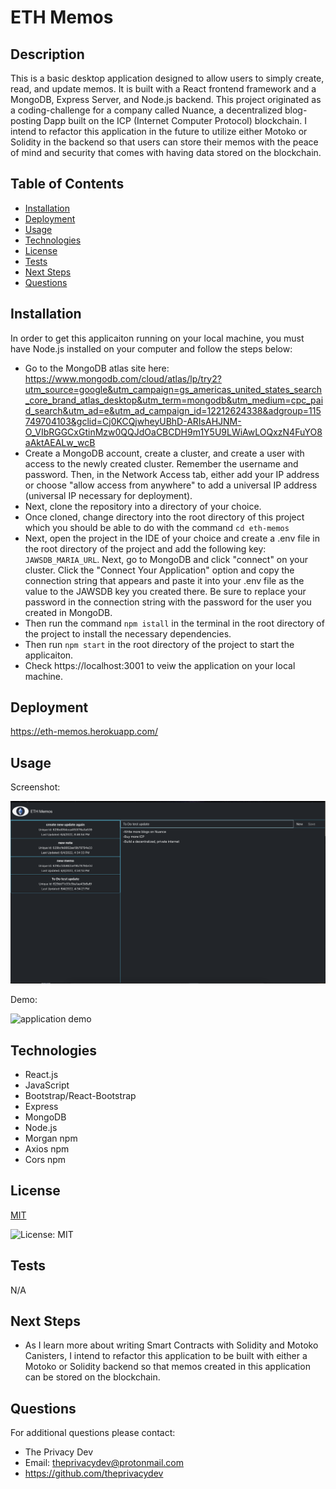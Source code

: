 

# ETH Memos

## Description
This is a basic desktop application designed to allow users to simply create, read, and update memos. It is built with a React frontend framework and a MongoDB, Express Server, and Node.js backend. This project originated as a coding-challenge for a company called Nuance, a decentralized blog-posting Dapp built on the ICP (Internet Computer Protocol) blockchain. I intend to refactor this application in the future to utilize either Motoko or Solidity in the backend so that users can store their memos with the peace of mind and security that comes with having data stored on the blockchain.

## Table of Contents
  - [Installation](#installation)
  - [Deployment](#deployment)
  - [Usage](#usage)
  - [Technologies](#technologies)
  - [License](#license)
  - [Tests](#tests)
  - [Next Steps](#next-steps)
  - [Questions](#questions)


## Installation
In order to get this applicaiton running on your local machine, you must have Node.js installed on your computer and follow the steps below:
* Go to the MongoDB atlas site here: https://www.mongodb.com/cloud/atlas/lp/try2?utm_source=google&utm_campaign=gs_americas_united_states_search_core_brand_atlas_desktop&utm_term=mongodb&utm_medium=cpc_paid_search&utm_ad=e&utm_ad_campaign_id=12212624338&adgroup=115749704103&gclid=Cj0KCQjwheyUBhD-ARIsAHJNM-O_VIbRGGCxGtinMzw0QQJdOaCBCDH9m1Y5U9LWiAwLOQxzN4FuYO8aAktAEALw_wcB
* Create a MongoDB account, create a cluster, and create a user with access to the newly created cluster. Remember the username and password. Then, in the Network Access tab, either add your IP address or choose "allow access from anywhere" to add a universal IP address (universal IP necessary for deployment).
* Next, clone the repository into a directory of your choice. 
* Once cloned, change directory into the root directory of this project which you should be able to do with the command ```cd eth-memos```
* Next, open the project in the IDE of your choice and create a .env file in the root directory of the project and add the following key: `JAWSDB_MARIA_URL`. Next, go to MongoDB and click "connect" on your cluster. Click the "Connect Your Application" option and copy the connection string that appears and paste it into your .env file as the value to the JAWSDB key you created there. Be sure to replace your password in the connection string with the password for the user you created in MongoDB.
* Then run the command  ```npm istall``` in the terminal in the root directory of the project to install the necessary dependencies. 
* Then run ```npm start``` in the root directory of the project to start the applicaiton.
* Check https://localhost:3001 to veiw the application on your local machine.

## Deployment
https://eth-memos.herokuapp.com/

## Usage
Screenshot:

![application screenshot](./client/src/images/eth-memos.png)

Demo:

![application demo](./client/src/images/eth-memos.gif)


## Technologies
* React.js 
* JavaScript 
* Bootstrap/React-Bootstrap
* Express
* MongoDB
* Node.js
* Morgan npm
* Axios npm
* Cors npm

## License


  [MIT](https://opensource.org/licenses/MIT)
  

  ![License: MIT](https://img.shields.io/badge/License-MIT-9cf)

## Tests
N/A

## Next Steps
* As I learn more about writing Smart Contracts with Solidity and Motoko Canisters, I intend to refactor this application to be built with either a Motoko or Solidity backend so that memos created in this application can be stored on the blockchain.

## Questions
For additional questions please contact:
* The Privacy Dev
* Email: theprivacydev@protonmail.com
* https://github.com/theprivacydev
